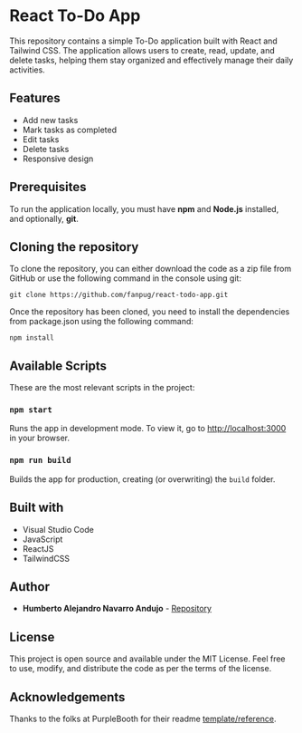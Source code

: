 # React To-Do App
This repository contains a simple To-Do application built with React and Tailwind CSS. The application allows users to create, read, update, and delete tasks, helping them stay organized and effectively manage their daily activities.


## Features
* Add new tasks
* Mark tasks as completed
* Edit tasks
* Delete tasks
* Responsive design


## Prerequisites
To run the application locally, you must have **npm** and **Node.js** installed, and optionally, **git**.


## Cloning the repository
To clone the repository, you can either download the code as a zip file from GitHub or use the following command in the console using git:
```
git clone https://github.com/fanpug/react-todo-app.git
```

Once the repository has been cloned, you need to install the dependencies from package.json using the following command:
```
npm install
```


## Available Scripts
These are the most relevant scripts in the project:

### `npm start`
Runs the app in development mode.
To view it, go to [http://localhost:3000](http://localhost:3000) in your browser.

### `npm run build`
Builds the app for production, creating (or overwriting) the `build` folder.


## Built with
* Visual Studio Code
* JavaScript
* ReactJS
* TailwindCSS


## Author
* **Humberto Alejandro Navarro Andujo** - [Repository](https://github.com/fanpug)


## License
This project is open source and available under the MIT License. Feel free to use, modify, and distribute the code as per the terms of the license.


## Acknowledgements
Thanks to the folks at PurpleBooth for their readme [template/reference](https://gist.github.com/PurpleBooth/109311bb0361f32d87a2).